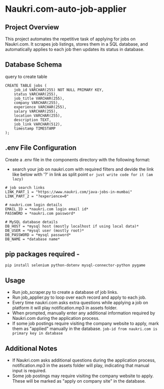 # Naukri.com-auto-job-applier

## Project Overview

This project automates the repetitive task of applying for jobs on Naukri.com. It scrapes job listings, stores them in a SQL database, and automatically applies to each job then updates its status in database.


## Database Schema
query to create table

```
CREATE TABLE jobs (
    job_id VARCHAR(255) NOT NULL PRIMARY KEY,
    status VARCHAR(255),
    job_title VARCHAR(255),
    company VARCHAR(255),
    experience VARCHAR(255),
    salary VARCHAR(255),
    location VARCHAR(255),
    description TEXT,
    job_link VARCHAR(512),
    timestamp TIMESTAMP
);
```

## .env File Configuration

Create a .env file in the components directory with the following format:
- search your job on naukri.com with required filters and devide the link like below with '?' in link as split point `or just write code for it (am lazy)`
```
# job search links
LINK_PART_1 = "https://www.naukri.com/java-jobs-in-mumbai"
LINK_PART_2 = "?experience=0"

# naukri.com login details
EMAIL_ID = *naukri.com login email id*
PASSWORD = *naukri.com password*

# MySQL database details
DB_HOST = *mysql host (mostly localhost if using local data)*
DB_USER = *mysql user (mostly root)*
DB_PASSWORD = *mysql password*
DB_NAME = *database name*
```

## pip packages required -
```pip install selenium python-dotenv mysql-connector-python pygame```


## Usage

- Run job_scraper.py to create a database of job links.
- Run job_applier.py to loop over each record and apply to each job.
- Every time naukri.com asks extra questions while applying a job on platform it will play notification.mp3 in assets folder.
- When prompted, manually enter any additional information required by Naukri.com during the application process.
- If some job postings require visiting the company website to apply, mark them as "applied" manually in the database. `job-id from naukri.com is primary key in database`

## Additional Notes

- If Naukri.com asks additional questions during the application process, notification.mp3 in the assets folder will play, indicating that manual input is required.
- Some job postings may require visiting the company website to apply. These will be marked as "apply on company site" in the database.


